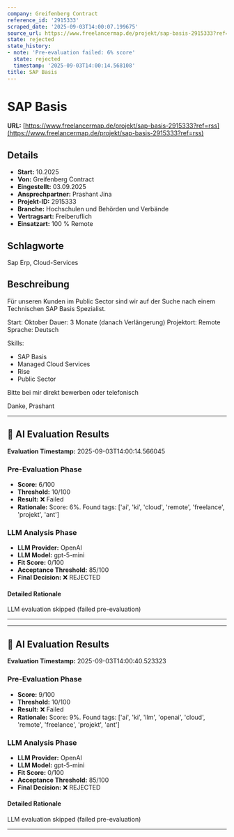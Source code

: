 ```yaml
---
company: Greifenberg Contract
reference_id: '2915333'
scraped_date: '2025-09-03T14:00:07.199675'
source_url: https://www.freelancermap.de/projekt/sap-basis-2915333?ref=rss
state: rejected
state_history:
- note: 'Pre-evaluation failed: 6% score'
  state: rejected
  timestamp: '2025-09-03T14:00:14.568108'
title: SAP Basis
---
```



# SAP Basis
**URL:** [https://www.freelancermap.de/projekt/sap-basis-2915333?ref=rss](https://www.freelancermap.de/projekt/sap-basis-2915333?ref=rss)
## Details
- **Start:** 10.2025
- **Von:** Greifenberg Contract
- **Eingestellt:** 03.09.2025
- **Ansprechpartner:** Prashant Jina
- **Projekt-ID:** 2915333
- **Branche:** Hochschulen und Behörden und Verbände
- **Vertragsart:** Freiberuflich
- **Einsatzart:** 100
                                                % Remote

## Schlagworte
Sap Erp, Cloud-Services

## Beschreibung
Für unseren Kunden im Public Sector sind wir auf der Suche nach einem Technischen SAP Basis Spezialist.

Start: Oktober
Dauer: 3 Monate (danach Verlängerung)
Projektort: Remote
Sprache: Deutsch

Skills:
- SAP Basis
- Managed Cloud Services
- Rise
- Public Sector

Bitte bei mir direkt bewerben oder telefonisch

Danke, Prashant

---

## 🤖 AI Evaluation Results

**Evaluation Timestamp:** 2025-09-03T14:00:14.566045

### Pre-Evaluation Phase
- **Score:** 6/100
- **Threshold:** 10/100
- **Result:** ❌ Failed
- **Rationale:** Score: 6%. Found tags: ['ai', 'ki', 'cloud', 'remote', 'freelance', 'projekt', 'ant']

### LLM Analysis Phase
- **LLM Provider:** OpenAI
- **LLM Model:** gpt-5-mini
- **Fit Score:** 0/100
- **Acceptance Threshold:** 85/100
- **Final Decision:** ❌ REJECTED

#### Detailed Rationale
LLM evaluation skipped (failed pre-evaluation)

---


---

## 🤖 AI Evaluation Results

**Evaluation Timestamp:** 2025-09-03T14:00:40.523323

### Pre-Evaluation Phase
- **Score:** 9/100
- **Threshold:** 10/100
- **Result:** ❌ Failed
- **Rationale:** Score: 9%. Found tags: ['ai', 'ki', 'llm', 'openai', 'cloud', 'remote', 'freelance', 'projekt', 'ant']

### LLM Analysis Phase
- **LLM Provider:** OpenAI
- **LLM Model:** gpt-5-mini
- **Fit Score:** 0/100
- **Acceptance Threshold:** 85/100
- **Final Decision:** ❌ REJECTED

#### Detailed Rationale
LLM evaluation skipped (failed pre-evaluation)

---
